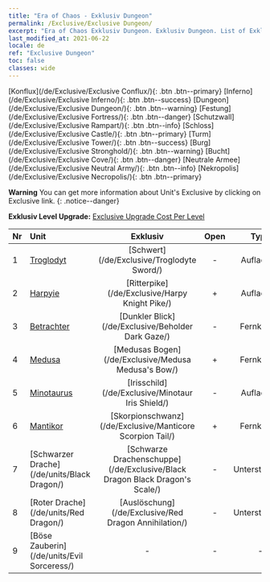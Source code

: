 ```yaml
---
title: "Era of Chaos - Exklusiv Dungeon"
permalink: /Exclusive/Exclusive Dungeon/
excerpt: "Era of Chaos Exklusiv Dungeon. Exklusiv Dungeon. List of Exklusiv Dungeon in Era of Chaos"
last_modified_at: 2021-06-22
locale: de
ref: "Exclusive Dungeon"
toc: false
classes: wide
---
```

 [Konflux](/de/Exclusive/Exclusive Conflux/){: .btn .btn--primary} [Inferno](/de/Exclusive/Exclusive Inferno/){: .btn .btn--success} [Dungeon](/de/Exclusive/Exclusive Dungeon/){: .btn .btn--warning} [Festung](/de/Exclusive/Exclusive Fortress/){: .btn .btn--danger} [Schutzwall](/de/Exclusive/Exclusive Rampart/){: .btn .btn--info} [Schloss](/de/Exclusive/Exclusive Castle/){: .btn .btn--primary} [Turm](/de/Exclusive/Exclusive Tower/){: .btn .btn--success} [Burg](/de/Exclusive/Exclusive Stronghold/){: .btn .btn--warning} [Bucht](/de/Exclusive/Exclusive Cove/){: .btn .btn--danger} [Neutrale Armee](/de/Exclusive/Exclusive Neutral Army/){: .btn .btn--info} [Nekropolis](/de/Exclusive/Exclusive Necropolis/){: .btn .btn--primary} 

**Warning** You can get more information about Unit's Exclusive by clicking on Exclusive link. 
{: .notice--danger}

 **Exklusiv Level Upgrade:** [Exclusive Upgrade Cost Per Level](/Exclusive/ExclusiveUpgradeCostPerLevel/)

  | Nr |         Unit        | Exklusiv | Open  |    Type   |  Item to Rank UP      |  Skin   |
  |:---|:--------------------|:-------------:|:-----:|:---------:|:---------------------:|:-------:|
  | 1  | [Troglodyt](/de/units/Troglodyte/) | [Schwert](/de/Exclusive/Troglodyte Sword/) | - | Aufladung | [Schwert-Token](/ItemsDE/con_912/) | - |
  | 2  | [Harpyie](/de/units/Harpy/) | [Ritterpike](/de/Exclusive/Harpy Knight Pike/) | + | Aufladung | [Ritterpike-Token](/ItemsDE/con_916/) | - |
  | 3  | [Betrachter](/de/units/Beholder/) | [Dunkler Blick](/de/Exclusive/Beholder Dark Gaze/) | - | Fernkampf | [Dunkler-Blick-Token](/ItemsDE/con_990/) | [Dunkler-Blick-Spezialskin](/ItemsDE/con_658/) |
  | 4  | [Medusa](/de/units/Medusa/) | [Medusas Bogen](/de/Exclusive/Medusa Medusa's Bow/) | + | Fernkampf | [„Medusas Bogen“-Token](/ItemsDE/con_991/) | [„Medusas Bogen“-Spezialskin](/ItemsDE/con_659/) |
  | 5  | [Minotaurus](/de/units/Minotaur/) | [Irisschild](/de/Exclusive/Minotaur Iris Shield/) | - | Aufladung | [Irisschild-Token](/ItemsDE/con_913/) | - |
  | 6  | [Mantikor](/de/units/Manticore/) | [Skorpionschwanz](/de/Exclusive/Manticore Scorpion Tail/) | + | Fernkampf | [Skorpionschwanz-Token](/ItemsDE/con_992/) | [Skorpionschwanz-Spezialskin](/ItemsDE/con_660/) |
  | 7  | [Schwarzer Drache](/de/units/Black Dragon/) | [Schwarze Drachenschuppe](/de/Exclusive/Black Dragon Black Dragon's Scale/) | - | Unterstützung | [„Schwarze Drachenschuppe“-Token](/ItemsDE/con_993/) | [„Schwarze Drachenschuppe“-Spezialskin](/ItemsDE/con_661/) |
  | 8  | [Roter Drache](/de/units/Red Dragon/) | [Auslöschung](/de/Exclusive/Red Dragon Annihilation/) | - | Unterstützung | - | - |
  | 9  | [Böse Zauberin](/de/units/Evil Sorceress/) | - | - | - | none | none |
